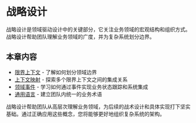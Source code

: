 # 战略设计

战略设计是领域驱动设计中的关键部分，它关注业务领域的宏观结构和组织方式。战略设计帮助团队理解业务领域的广度，并为复杂系统划分边界。

## 本章内容

- [限界上下文](./bounded-contexts) - 了解如何划分领域边界
- [上下文映射](./context-mapping) - 探索多个限界上下文之间的集成关系
- [领域事件](./domain-events) - 学习如何通过事件实现业务状态跟踪和系统集成
- [通用语言](./ubiquitous-language) - 建立团队内统一的业务术语

战略设计帮助团队从高层次理解业务领域，为后续的战术设计和具体实现打下坚实基础。通过正确应用这些概念，您将能够更好地组织复杂系统的架构。 